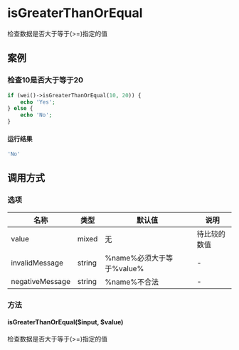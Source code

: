 isGreaterThanOrEqual
====================

检查数据是否大于等于(>=)指定的值

案例
----

### 检查10是否大于等于20

```php
if (wei()->isGreaterThanOrEqual(10, 20)) {
    echo 'Yes';
} else {
    echo 'No';
}
```

#### 运行结果

```php
'No'
```

调用方式
--------

### 选项

名称              | 类型    | 默认值                             | 说明
------------------|---------|------------------------------------|------
value             | mixed   | 无                                 | 待比较的数值
invalidMessage    | string  | %name%必须大于等于%value%          | -
negativeMessage   | string  | %name%不合法                       | -

### 方法

#### isGreaterThanOrEqual($input, $value)
检查数据是否大于等于(>=)指定的值
